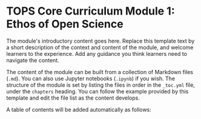 # TOPS Core Curriculum Module 1: Ethos of Open Science

The module's introductory content goes here. Replace this template text by a short description of the context and content of the module, and welcome learners to the experience. Add any guidance you think learners need to navigate the content. 

The content of the module can be built from a collection of Markdown files (`.md`). You can also use Jupyter notebooks (`.ipynb`) if you wish.
The structure of the module is set by listing the files in order in the `_toc.yml` file, under the `chapters` heading. You can follow the example provided by this template and edit the file list as the content develops.

A table of contents will be added automatically as follows:

```{tableofcontents}
```
